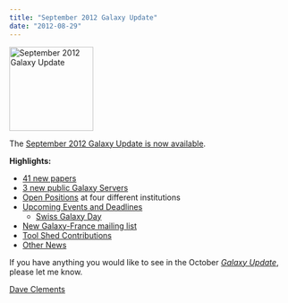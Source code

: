 ```yaml
---
title: "September 2012 Galaxy Update"
date: "2012-08-29"
---
```

<div class='right'><a href='/galaxy-updates/2012-09/'><img src="/src/images/logos/GalaxyUpdate200.png" alt="September 2012 Galaxy Update" width=150 /></a></div>

The [September 2012 Galaxy Update is now available](/galaxy-updates/2012-09/). 

**Highlights:**

* [41 new papers](/galaxy-updates/2012-09/#new-papers)
* [3 new public Galaxy Servers](/galaxy-updates/2012-09/#new-public-servers) 
* [Open Positions](/galaxy-updates/2012-09/#whos-hiring) at four different institutions
* [Upcoming Events and Deadlines](/galaxy-updates/2012-09/#upcoming-events-and-deadlines)
  * [Swiss Galaxy Day](/galaxy-updates/2012-09/#swiss-galaxy-day)
* [New Galaxy-France mailing list](/galaxy-updates/2012-09/#new-galaxy-france-mailing-list)
* [Tool Shed Contributions](/galaxy-updates/2012-09/#toolshed-contributions)
* [Other News](/galaxy-updates/2012-09/#other-news)

If you have anything you would like to see in the October *[Galaxy Update](/galaxy-updates/)*, please let me know.

[Dave Clements](/people/dave-clements/)
